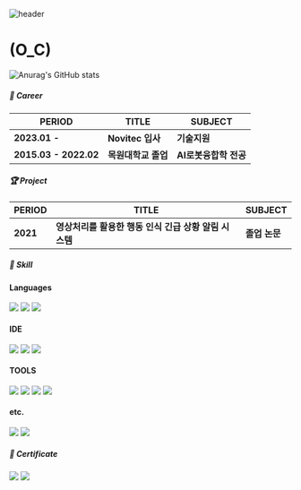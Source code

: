 ![header](https://capsule-render.vercel.app/api?type=waving&text=KOOKPYO_CHUN)
# (O_C)


![Anurag's GitHub stats](https://github-readme-stats.vercel.app/api?username=KOOKPYOCHUN&show_icons=true&theme=radical)

##### 🏢 Career

| PERIOD | TITLE | SUBJECT |
| ------- | ------- | ------- | 
| **2023.01 -** | **Novitec 입사** | **기술지원** |
| **2015.03 - 2022.02** | **목원대학교 졸업** | **AI로봇융합학 전공** |

##### 🏆 Project  

| PERIOD | TITLE | SUBJECT |
| ------- | ------- | -------|
|**2021**| **영상처리를 활용한 행동 인식 긴급 상황 알림 시스템** | **졸업 논문** |

##### 🧩 Skill  

#### Languages
<img src="https://img.shields.io/badge/Python-3776AB?style=flat-square&logo=Python&logoColor=white"> <img src="https://img.shields.io/badge/HTML5-E34F26?style=flat-square&logo=HTML5&logoColor=white"> <img src="https://img.shields.io/badge/C%23-512BD4?style=flat-square&logo=C%23&logoColor=white">

#### IDE
<img src="https://img.shields.io/badge/Android Studio-3DDC84?style=flat-square&logo=Androidstudio&logoColor=white"> <img src="https://img.shields.io/badge/Arduino-00878F?style=flat-square&logo=Arduino&logoColor=white"> <img src="https://img.shields.io/badge/Visual Studio-5C2D91?style=flat-square&logo=Visualstudio&logoColor=white">

#### TOOLS
<img src="https://img.shields.io/badge/Github-181717?style=flat-square&logo=Github&logoColor=white"> <img src="https://img.shields.io/badge/VS code-007ACC?style=flat-square&logo=Visualstudiocode&logoColor=white"> <img src="https://img.shields.io/badge/SolidWorks-005386?style=flat-square&logo=DassaultSystemes&logoColor=white"> <img src="https://img.shields.io/badge/ROS-22314E?style=flat-square&logo=ROS&logoColor=white">

#### etc.
<img src="https://img.shields.io/badge/Linux-FCC624?style=flat-square&logo=Linux&logoColor=black"> <img src="https://img.shields.io/badge/Ubuntu-E95428?style=flat-square&logo=Ubuntu&logoColor=white">


##### 📜 Certificate

<img src="https://img.shields.io/badge/Microsoft Word-2B579A?style=flat-square&logo=MicrosoftWord&logoColor=White"> <img src="https://img.shields.io/badge/MicrosoftPowerPoint-B7472A?style=flat-square&logo=MicrosoftPowerPoint&logoColor=white"> 
